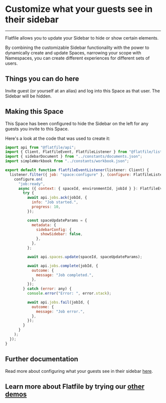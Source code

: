 # Customize what your guests see in their sidebar

---

Flatfile allows you to update your Sidebar to hide or show certain elements.

By combining the customizable Sidebar functionality with the power to dynamically create and update Spaces, narrowing your scope with Namespaces, you can create different experiences for different sets of users.

## Things you can do here

Invite guest (or yourself at an alias) and log into this Space as that user. The Sidebar will be hidden.

## Making this Space

This Space has been configured to hide the Sidebar on the left for any guests you invite to this Space.

Here's a look at the code that was used to create it:

```jsx
import api from "@flatfile/api";
import { Client, FlatfileEvent, FlatfileListener } from "@flatfile/listener";
import { sidebarDocument } from "../constants/documents.json";
import simpleWorkbook from "../constants/workbook.json";

export default function flatfileEventListener(listener: Client) {
  listener.filter({ job: "space:configure" }, (configure: FlatfileListener) => {
    configure.on(
      "job:ready",
      async ({ context: { spaceId, environmentId, jobId } }: FlatfileEvent) => {
        try {
          await api.jobs.ack(jobId, {
            info: "Job started.",
            progress: 10,
          });

          const spaceUpdateParams = {
            metadata: {
              sidebarConfig: {
                showSidebar: false,
              },
            },
          };

          await api.spaces.update(spaceId, spaceUpdateParams);

          await api.jobs.complete(jobId, {
            outcome: {
              message: "Job completed.",
            },
          });
        } catch (error: any) {
          console.error("Error: ", error.stack);

          await api.jobs.fail(jobId, {
            outcome: {
              message: "Job error.",
            },
          });
        }
      }
    );
  });
}

```

## Further documentation

Read more about configuring what your guests see in their sidebar <a href="https://flatfile.com/docs/guides/guest_sidebar" target="_blank">here</a>.
## Learn more about Flatfile by trying our [other demos](https://platform.flatfile.com/getting-started)
